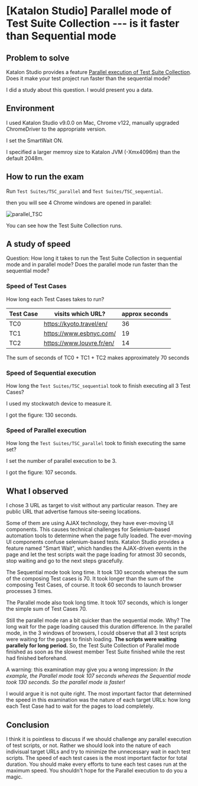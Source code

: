 # [Katalon Studio] Parallel mode of Test Suite Collection --- is it faster than Sequential mode

## Problem to solve

Katalon Studio provides a feature [Parallel execution of Test Suite Collection](https://docs.katalon.com/docs/katalon-studio/execute-tests/execute-test-suite-collections-in-katalon-studio#parallel-mode). Does it make your test project run faster than the sequential mode?

I did a study about this question. I would present you a data.

## Environment

I used Katalon Studio v9.0.0 on Mac, Chrome v122, manually upgraded ChromeDriver to the appropriate version.

I set the SmartWait ON.

I specified a larger memroy size to Katalon JVM (-Xmx4096m) than the default 2048m.

## How to run the exam

Run `Test Suites/TSC_parallel` and `Test Suites/TSC_sequential`.

then you will see 4 Chrome windows are opened in parallel:

![parallel_TSC](https://kazurayam.github.io/ks_parallel_testsuitecollection_can_hurt/images/parallel_TSC.png)

You can see how the Test Suite Collection runs.

## A study of speed

Question: How long it takes to run the Test Suite Collection in sequential mode and in parallel mode? Does the parallel mode run faster than the sequential mode?

### Speed of Test Cases

How long each Test Cases takes to run?

|Test Case| visits which URL?         | approx seconds|
|---------|---------------------------|----|
|TC0      | https://kyoto.travel/en/  | 36 |
|TC1      | https://www.esbnyc.com/   | 19 |
|TC2      | https://www.louvre.fr/en/ | 14 |

The sum of seconds of TC0 + TC1 + TC2 makes approximately 70 seconds

### Speed of Sequential execution

How long the `Test Suites/TSC_sequential` took to finish executing all 3 Test Cases?

I used my stockwatch device to measure it.

I got the figure: 130 seconds.


### Speed of Parallel execution

How long the `Test Suites/TSC_parallel` took to finish executing the same set?

I set the number of parallel execution to be 3.

I got the figure: 107 seconds.

## What I observed

I chose 3 URL as target to visit without any particular reason. They are public URL that advertise famous site-seeing locations.

Some of them are using AJAX technology, they have ever-moving UI components. This causes technical challenges for Selenium-based automation tools to determine when the page fully loaded. The ever-moving UI components confuse selenium-based tests. Katalon Studio provides a feature named "Smart Wait", which handles the AJAX-driven events in the page and let the test scripts wait the page loading for atmost 30 seconds, stop waiting and go to the next steps gracefully.

The Sequential mode took long time. It took 130 seconds whereas the sum of the composing Test cases is 70. It took longer than the sum of the composing Test Cases, of course. It took 60 seconds to launch browser processes 3 times.

The Parallel mode also took long time. It took 107 seconds, which is longer the simple sum of Test Cases 70.

Still the parallel mode ran a bit quicker than the sequential mode. Why? The long wait for the page loading caused this duration difference. In the parallel mode, in the 3 windows of browsers, I could observe that all 3 test scripts were waiting for the pages to finish loading. **The scripts were waiting parallely for long period.** So, the Test Suite Collection of Parallel mode finished as soon as the slowest member Test Suite finished while the rest had finished beforehand.

A warning: this examination may give you a wrong impression: *In the example, the Parallel mode took 107 seconds whereas the Sequential mode took 130 seconds. So the parallel mode is faster!*

I would argue it is not quite right. The most important factor that determined the speed in this examination was the nature of each target URLs: how long each Test Case had to wait for the pages to load completely.

## Conclusion

I think it is pointless to discuss if we should challenge any parallel execution of test scripts, or not. Rather we should look into the nature of each indivisual target URLs and try to minimize the unnecessary wait in each test scripts. The speed of each test cases is the most important factor for total duration. You should make every efforts to tune each test cases run at the maximum speed. You shouldn't hope for the Parallel execution to do you a magic.
